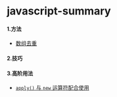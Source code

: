 # javascript-summary
#### 1.方法

- [数组去重](https://github.com/YihooZero/javascript-summary/blob/main/methods/01ArrayDeduplication.js)

#### 2.技巧

#### 3.高阶用法

- [`apply()` 与 `new` 运算符配合使用](https://github.com/YihooZero/javascript-summary/blob/main/highLevelUsage/01applyWithNew.js)

